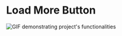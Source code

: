# Load More Button

<img src="./public/documentation-gif.gif" alt="GIF demonstrating project's functionalities">


